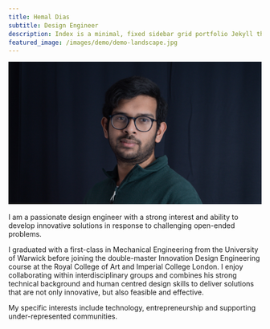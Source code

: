 ```yaml
---
title: Hemal Dias
subtitle: Design Engineer
description: Index is a minimal, fixed sidebar grid portfolio Jekyll theme.
featured_image: /images/demo/demo-landscape.jpg
---
```


![](/images/hemal.jpg)

I am a passionate design engineer with a strong interest and ability to develop innovative solutions in response to challenging open-ended problems. 

I graduated with a first-class in Mechanical Engineering from the University of Warwick before joining the double-master Innovation Design Engineering course at the Royal College of Art and Imperial College London. I enjoy collaborating within interdisciplinary groups and combines his strong technical background and human centred design skills to deliver solutions that are not only innovative, but also feasible and effective.

My specific interests include technology, entrepreneurship and supporting under-represented communities.